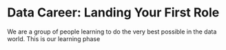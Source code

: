 # Data Career: Landing Your First Role
We are a group of people learning to do the very best possible in the data world. This is our learning phase
